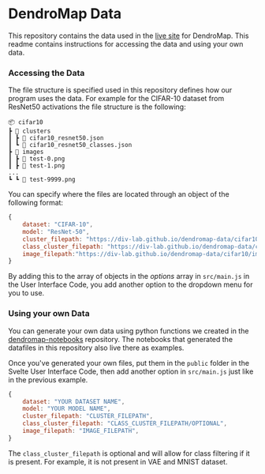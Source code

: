 # DendroMap Data

This repository contains the data used in the [live site](https://div-lab.github.io/dendromap/) for DendroMap. This readme contains instructions for accessing the data and using your own data.

### Accessing the Data

The file structure is specified used in this repository defines how our program uses the data. For example for the CIFAR-10 dataset from ResNet50 activations the file structure is the following:

```text
📦 cifar10
┣ 📂 clusters
┃ ┣ 📜 cifar10_resnet50.json
┃ ┗ 📜 cifar10_resnet50_classes.json
┣ 📂 images
┃ ┣ 📜 test-0.png
┃ ┣ 📜 test-1.png
...
┗ ┗ 📜 test-9999.png
```

You can specify where the files are located through an object of the following format:

```javascript
{
	dataset: "CIFAR-10",
	model: "ResNet-50",
	cluster_filepath: "https://div-lab.github.io/dendromap-data/cifar10/clusters/cifar10_resnet50.json",
	class_cluster_filepath: "https://div-lab.github.io/dendromap-data/cifar10/clusters/cifar10_resnet50_classes.json",
	image_filepath:"https://div-lab.github.io/dendromap-data/cifar10/images",
}
```

By adding this to the array of objects in the _options_ array in `src/main.js` in the User Interface Code, you add another option to the dropdown menu for you to use.

### Using your own Data

You can generate your own data using python functions we created in the [dendromap-notebooks](https://github.com/div-lab/dendromap-notebooks) repository. The notebooks that generated the datafiles in this repository also live there as examples.

Once you've generated your own files, put them in the `public` folder in the Svelte User Interface Code, then add another option in `src/main.js` just like in the previous example.

```javascript
{
	dataset: "YOUR DATASET NAME",
	model: "YOUR MODEL NAME",
	cluster_filepath: "CLUSTER_FILEPATH",
	class_cluster_filepath: "CLASS_CLUSTER_FILEPATH/OPTIONAL",
	image_filepath: "IMAGE_FILEPATH",
}
```

The `class_cluster_filepath` is optional and will allow for class filtering if it is present. For example, it is not present in VAE and MNIST dataset.
